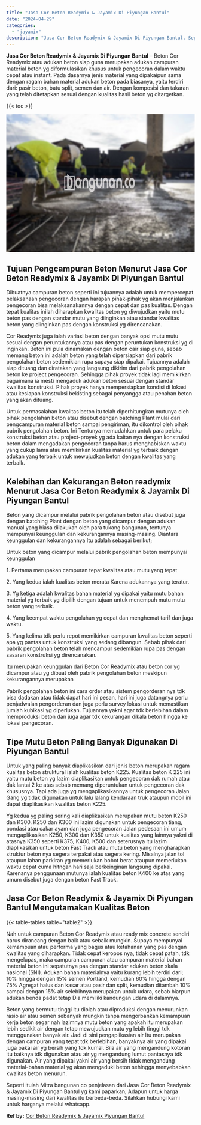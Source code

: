 ```yaml
---
title: "Jasa Cor Beton Readymix & Jayamix Di Piyungan Bantul"
date: "2024-04-29"
categories: 
  - "jayamix"
description: "Jasa Cor Beton Readymix & Jayamix Di Piyungan Bantul. Seperti itulah Mitra bangunan.co penjelasan dari Jasa Cor Beton Readymix & Jayamix Di Piyungan Bantul y..."
---
```


**Jasa Cor Beton Readymix & Jayamix Di Piyungan Bantul** – Beton Cor Readymix atau adukan beton siap guna merupakan adukan campuran material beton yg diformulasikan khusus untuk pengecoran dalam waktu cepat atau instant. Pada dasarnya jenis material yang dipakaipun sama dengan ragam bahan material adukan beton pada biasanya, yaitu terdiri dari: pasir beton, batu split, semen dan air. Dengan komposisi dan takaran yang telah ditetapkan sesuai dengan kualitas hasil beton yg ditargetkan.

{{< toc >}}

![Jasa Cor Beton Readymix & Jayamix Di Piyungan Bantul](/images/jasa-cor-readymix-39.png)

## Tujuan Pengcampuran Beton Menurut Jasa Cor Beton Readymix & Jayamix Di Piyungan Bantul

Dibuatnya campuran beton seperti ini tujuannya adalah untuk mempercepat pelaksanaan pengecoran dengan harapan pihak-pihak yg akan menjalankan pengecoran bisa melaksanakannya dengan cepat dan pas kualitas. Dengan tepat kualitas inilah diharapkan kwalitas beton yg diwujudkan yaitu mutu beton pas dengan standar mutu yang diinginkan atau standar kwalitas beton yang diinginkan pas dengan konstruksi yg direncanakan.

Cor Readymix juga ialah variasi beton dengan banyak opsi mutu mutu sesuai dengan peruntukannya atau pas dengan peruntukan konstruksi yg di inginkan. Beton ini pula dinamakan dengan beton cair siap guna, sebab memang beton ini adalah beton yang telah dipersiapkan dari pabrik pengolahan beton sedemikian rupa supaya siap dipakai. Tujuannya adalah siap dituang dan diratakan yang langsung dikirim dari pabrik pengolahan beton ke project pengecoran. Sehingga pihak proyek tidak lagi memikirkan bagaimana ia mesti mengaduk adukan beton sesuai dengan standar kwalitas konstruksi. Pihak proyek hanya mempersiapkan kondisi di lokasi atau kesiapan konstruksi bekisting sebagai penyangga atau penahan beton yang akan dituang.

Untuk permasalahan kwalitas beton itu telah diperhitungkan mutunya oleh pihak pengolahan beton atau disebut dengan batching Plant mulai dari pengcampuran material beton sampai pengiriman, itu dikontrol oleh pihak pabrik pengolahan beton. Ini Tentunya memudahkan untuk para pelaku konstruksi beton atau project-proyek yg ada kaitan nya dengan konstruksi beton dalam mengadakan pengecoran tanpa harus menghabiskan waktu yang cukup lama atau memikirkan kualitas material yg terbaik dengan adukan yang terbaik untuk mewujudkan beton dengan kwalitas yang terbaik.

## Kelebihan dan Kekurangan Beton readymix Menurut Jasa Cor Beton Readymix & Jayamix Di Piyungan Bantul

Beton yang dicampur melalui pabrik pengolahan beton atau disebut juga dengan batching Plant dengan beton yang dicampur dengan adukan manual yang biasa dilakukan oleh para tukang bangunan, tentunya mempunyai keunggulan dan kekurangannya masing-masing. Diantara keunggulan dan kekurangannya Itu adalah sebagai berikut;

Untuk beton yang dicampur melalui pabrik pengolahan beton mempunyai keunggulan

1\. Pertama merupakan campuran tepat kwalitas atau mutu yang tepat

2\. Yang kedua ialah kualitas beton merata Karena adukannya yang teratur.

3\. Yg ketiga adalah kwalitas bahan material yg dipakai yaitu mutu bahan material yg terbaik yg dipilih dengan tujuan untuk menempuh mutu mutu beton yang terbaik.

4\. Yang keempat waktu pengolahan yg cepat dan menghemat tarif dan juga waktu.

5\. Yang kelima tdk perlu repot memikirkan campuran kwalitas beton seperti apa yg pantas untuk konstruksi yang sedang dibangun. Sebab pihak dari pabrik pengolahan beton telah mencampur sedemikian rupa pas dengan sasaran konstruksi yg direncanakan.

Itu merupakan keunggulan dari Beton Cor Readymix atau beton cor yg dicampur atau yg dibuat oleh pabrik pengolahan beton meskipun kekurangannya merupakan

Pabrik pengolahan beton ini cara order atau sistem pengorderan nya tdk bisa dadakan atau tidak dapat hari ini pesan, hari ini juga datangnya perlu penjadwalan pengorderan dan juga perlu survey lokasi untuk memastikan jumlah kubikasi yg diperlukan. Tujuannya yakni agar tdk berlebihan dalam memproduksi beton dan juga agar tdk kekurangan dikala beton hingga ke lokasi pengecoran.

## Tipe Mutu Beton Paling Banyak Digunakan Di Piyungan Bantul

Untuk yang paling banyak diaplikasikan dari jenis beton merupakan ragam kualitas beton struktural ialah kualitas beton K225. Kualitas beton K 225 ini yaitu mutu beton yg lazim diaplikasikan untuk pengecoran dak rumah atau dak lantai 2 ke atas sebab memang diperuntukan untuk pengecoran dak khususnya. Tapi ada juga yg mengaplikasikannya untuk pengecoran Jalan Gang yg tidak digunakan untuk lalu lalang kendaraan truk ataupun mobil ini dapat diaplikasikan kwalitas beton K225.

Yg kedua yg paling sering kali diaplikasikan merupakan mutu beton K250 dan K300. K250 dan K300 ini lazim digunakan untuk pengecoran tiang, pondasi atau cakar ayam dan juga pengecoran Jalan pedesaan ini umum mengaplikasikan K250, K300 dan K350 untuk kualitas yang lainnya yakni di atasnya K350 seperti K375, K400, K500 dan seterusnya itu lazim diaplikasikan untuk beton Fast Track atau mutu beton yang mengharapkan struktur beton nya segera terpakai atau segera kering. Misalnya jalan tol ataupun lahan parkiran yg memerlukan bobot berat ataupun memerlukan waktu cepat cuma hitngan hari saja berkeinginan langsung dipakai. Karenanya penggunaan mutunya ialah kualitas beton K400 ke atas yang umum disebut juga dengan beton Fast Track.

## Jasa Cor Beton Readymix & Jayamix Di Piyungan Bantul Mengutamakan Kualitas Beton

{{< table-tables table="table2" >}}

Nah untuk campuran Beton Cor Readymix atau ready mix concrete sendiri harus dirancang dengan baik atau sebaik mungkin. Supaya mempunyai kemampuan atau performa yang bagus atau ketahanan yang pas dengan kwalitas yang diharapkan. Tidak cepat keropos nya, tidak cepat patah, tdk mengelupas, maka campuran campuran atau campuran material bahan material beton ini sepatutnya pas dengan standar adukan beton skala nasional (SNI). Adukan bahan materialnya yaitu kurang lebih terdiri dari; 10% hingga dengan 15% semen Portland, kemudian 60% hingga dengan 75% Agregat halus dan kasar atau pasir dan split, kemudian ditambah 10% sampai dengan 15% air selebihnya merupakan untuk udara, sebab biarpun adukan benda padat tetap Dia memiliki kandungan udara di dalamnya.

Beton yang bermutu tinggi itu diolah atau diproduksi dengan menurunkan rasio air atau semen sebanyak mungkin tanpa mengorbankan kemampuan kerja beton segar nah lazimnya mutu beton yang apakah itu merupakan lebih sedikit air dengan tetap mewujudkan mutu yg lebih tinggi tdk menggunakan banyak air. Jadi di sini pengaplikasian air Itu merupakan dengan campuran yang tepat tdk berlebihan, banyaknya air yang dipakai juga pakai air yg bersih yang tdk kumal. Bila air yang mengandung kotoran itu baiknya tdk digunakan atau air yg mengandung lumut pantasnya tdk digunakan. Air yang dipakai yakni air yang bersih tidak mengandung material-bahan material yg akan mengaduki beton sehingga menyebabkan kwalitas beton menurun.

Seperti itulah Mitra bangunan.co penjelasan dari Jasa Cor Beton Readymix & Jayamix Di Piyungan Bantul yg kami paparkan, Adapun untuk harga masing-masing dari kwalitas itu berbeda-beda. Silahkan hubungi kami untuk harganya melalui whatsapp.

**Ref by:** [Cor Beton Readymix & Jayamix Piyungan Bantul](https://id.wikipedia.org/wiki/Cor)
